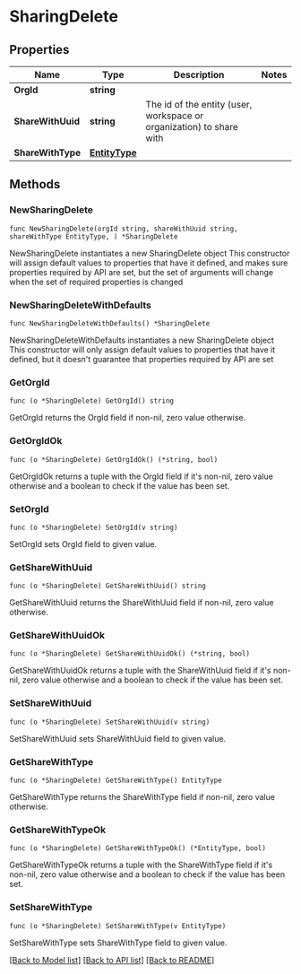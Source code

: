 # SharingDelete

## Properties

Name | Type | Description | Notes
------------ | ------------- | ------------- | -------------
**OrgId** | **string** |  | 
**ShareWithUuid** | **string** | The id of the entity (user, workspace or organization) to share with | 
**ShareWithType** | [**EntityType**](EntityType.md) |  | 

## Methods

### NewSharingDelete

`func NewSharingDelete(orgId string, shareWithUuid string, shareWithType EntityType, ) *SharingDelete`

NewSharingDelete instantiates a new SharingDelete object
This constructor will assign default values to properties that have it defined,
and makes sure properties required by API are set, but the set of arguments
will change when the set of required properties is changed

### NewSharingDeleteWithDefaults

`func NewSharingDeleteWithDefaults() *SharingDelete`

NewSharingDeleteWithDefaults instantiates a new SharingDelete object
This constructor will only assign default values to properties that have it defined,
but it doesn't guarantee that properties required by API are set

### GetOrgId

`func (o *SharingDelete) GetOrgId() string`

GetOrgId returns the OrgId field if non-nil, zero value otherwise.

### GetOrgIdOk

`func (o *SharingDelete) GetOrgIdOk() (*string, bool)`

GetOrgIdOk returns a tuple with the OrgId field if it's non-nil, zero value otherwise
and a boolean to check if the value has been set.

### SetOrgId

`func (o *SharingDelete) SetOrgId(v string)`

SetOrgId sets OrgId field to given value.


### GetShareWithUuid

`func (o *SharingDelete) GetShareWithUuid() string`

GetShareWithUuid returns the ShareWithUuid field if non-nil, zero value otherwise.

### GetShareWithUuidOk

`func (o *SharingDelete) GetShareWithUuidOk() (*string, bool)`

GetShareWithUuidOk returns a tuple with the ShareWithUuid field if it's non-nil, zero value otherwise
and a boolean to check if the value has been set.

### SetShareWithUuid

`func (o *SharingDelete) SetShareWithUuid(v string)`

SetShareWithUuid sets ShareWithUuid field to given value.


### GetShareWithType

`func (o *SharingDelete) GetShareWithType() EntityType`

GetShareWithType returns the ShareWithType field if non-nil, zero value otherwise.

### GetShareWithTypeOk

`func (o *SharingDelete) GetShareWithTypeOk() (*EntityType, bool)`

GetShareWithTypeOk returns a tuple with the ShareWithType field if it's non-nil, zero value otherwise
and a boolean to check if the value has been set.

### SetShareWithType

`func (o *SharingDelete) SetShareWithType(v EntityType)`

SetShareWithType sets ShareWithType field to given value.



[[Back to Model list]](../README.md#documentation-for-models) [[Back to API list]](../README.md#documentation-for-api-endpoints) [[Back to README]](../README.md)


